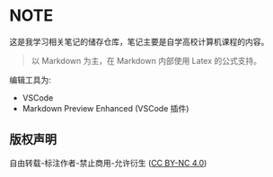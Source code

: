 # NOTE

这是我学习相关笔记的储存仓库，笔记主要是自学高校计算机课程的内容。

> 以 Markdown 为主，在 Markdown 内部使用 Latex 的公式支持。

编辑工具为:

- VSCode
- Markdown Preview Enhanced (VSCode 插件)

## 版权声明

自由转载-标注作者-禁止商用-允许衍生 ([CC BY-NC 4.0](https://creativecommons.org/licenses/by-nc/4.0/deed.zh))
